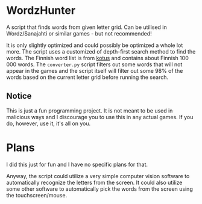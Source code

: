 # WordzHunter
A script that finds words from given letter grid. Can be utilised in Wordz/Sanajahti or similar games - but not recommended!

It is only slightly optimized and could possibly be optimized a whole lot more. The script uses a customized of depth-first search method to find the words. The Finnish word list is from [kotus](https://kaino.kotus.fi/sanat/nykysuomi) and contains about Finnish 100 000 words. The `converter.py` script filters out some words that will not appear in the games and the script itself will filter out some 98% of the words based on the current letter grid before running the search.

## Notice
This is just a fun programming project. It is not meant to be used in malicious ways and I discourage you to use this in any actual games. If you do, however, use it, it's all on you.

# Plans
I did this just for fun and I have no specific plans for that.

Anyway, the script could utilize a very simple computer vision software to automatically recognize the letters from the screen. It could also utilize some other software to automatically pick the words from the screen using the touchscreen/mouse.
